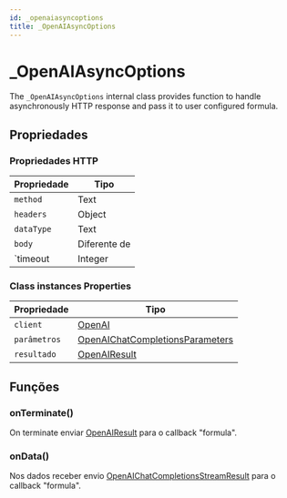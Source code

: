 ```yaml
---
id: _openaiasyncoptions
title: _OpenAIAsyncOptions
---
```


# _OpenAIAsyncOptions

The `_OpenAIAsyncOptions` internal class provides function to handle asynchronously HTTP response and pass it to user configured formula.

## Propriedades

### Propriedades HTTP

| Propriedade | Tipo         |
| ----------- | ------------ |
| `method`    | Text         |
| `headers`   | Object       |
| `dataType`  | Text         |
| `body`      | Diferente de |
| \`timeout   | Integer      |

### Class instances Properties

| Propriedade  | Tipo                                                                  |
| ------------ | --------------------------------------------------------------------- |
| `client`     | [OpenAI](OpenAI.md)                                                   |
| `parâmetros` | [OpenAIChatCompletionsParameters](OpenAIChatCompletionsParameters.md) |
| `resultado`  | [OpenAIResult](OpenAIResult.md)                                       |

## Funções

### onTerminate()

On terminate enviar [OpenAIResult](OpenAIResult.md) para o callback "formula".

### onData()

Nos dados receber envio [OpenAIChatCompletionsStreamResult](OpenAIChatCompletionsStreamResult.md) para o callback "formula".
